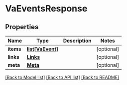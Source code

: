 # VaEventsResponse

## Properties
Name | Type | Description | Notes
------------ | ------------- | ------------- | -------------
**items** | [**list[VaEvent]**](VaEvent.md) |  | [optional] 
**links** | [**Links**](Links.md) |  | [optional] 
**meta** | [**Meta**](Meta.md) |  | [optional] 

[[Back to Model list]](../README.md#documentation-for-models) [[Back to API list]](../README.md#documentation-for-api-endpoints) [[Back to README]](../README.md)

